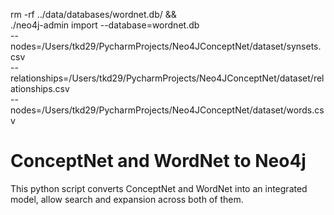 rm -rf ../data/databases/wordnet.db/ && \
./neo4j-admin import --database=wordnet.db \
--nodes=/Users/tkd29/PycharmProjects/Neo4JConceptNet/dataset/synsets.csv \
--relationships=/Users/tkd29/PycharmProjects/Neo4JConceptNet/dataset/relationships.csv \
--nodes=/Users/tkd29/PycharmProjects/Neo4JConceptNet/dataset/words.csv

# ConceptNet and WordNet to Neo4j

This python script converts ConceptNet and WordNet into an integrated model, allow search and expansion across both of
them.